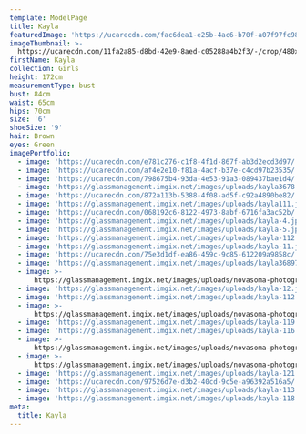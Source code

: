 ```yaml
---
template: ModelPage
title: Kayla
featuredImage: 'https://ucarecdn.com/fac6dea1-e25b-4ac6-b70f-a07f97fc98e5/'
imageThumbnail: >-
  https://ucarecdn.com/11fa2a85-d8bd-42e9-8aed-c05288a4b2f3/-/crop/480x527/0,0/-/preview/
firstName: Kayla
collection: Girls
height: 172cm
measurementType: bust
bust: 84cm
waist: 65cm
hips: 70cm
size: '6'
shoeSize: '9'
hair: Brown
eyes: Green
imagePortfolio:
  - image: 'https://ucarecdn.com/e781c276-c1f8-4f1d-867f-ab3d2ecd3d97/'
  - image: 'https://ucarecdn.com/af4e2e10-f81a-4acf-b37e-c4cd97b23535/'
  - image: 'https://ucarecdn.com/798675b4-93da-4e53-91a3-089437bae1d4/'
  - image: 'https://glassmanagement.imgix.net/images/uploads/kayla3678.jpg'
  - image: 'https://ucarecdn.com/872a113b-5388-4f08-ad5f-c92a4890be82/'
  - image: 'https://glassmanagement.imgix.net/images/uploads/kayla111.jpg'
  - image: 'https://ucarecdn.com/068192c6-8122-4973-8abf-6716fa3ac52b/'
  - image: 'https://glassmanagement.imgix.net/images/uploads/kayla-4.jpg'
  - image: 'https://glassmanagement.imgix.net/images/uploads/kayla-5.jpg'
  - image: 'https://glassmanagement.imgix.net/images/uploads/kayla-112.jpg'
  - image: 'https://glassmanagement.imgix.net/images/uploads/kayla-11.jpg'
  - image: 'https://ucarecdn.com/75e3d1df-ea86-459c-9c85-612209a9858c/'
  - image: 'https://glassmanagement.imgix.net/images/uploads/kayla3689711.jpg'
  - image: >-
      https://glassmanagement.imgix.net/images/uploads/novasoma-photography-3.jpg
  - image: 'https://glassmanagement.imgix.net/images/uploads/kayla-12.jpg'
  - image: 'https://glassmanagement.imgix.net/images/uploads/kayla-112.jpg'
  - image: >-
      https://glassmanagement.imgix.net/images/uploads/novasoma-photography-3.jpg
  - image: 'https://glassmanagement.imgix.net/images/uploads/kayla-119.jpg'
  - image: 'https://glassmanagement.imgix.net/images/uploads/kayla-116.jpg'
  - image: >-
      https://glassmanagement.imgix.net/images/uploads/novasoma-photography-15.jpg
  - image: >-
      https://glassmanagement.imgix.net/images/uploads/novasoma-photography-13.jpg
  - image: 'https://glassmanagement.imgix.net/images/uploads/kayla-121.jpg'
  - image: 'https://ucarecdn.com/97526d7e-d3b2-40cd-9c5e-a96392a516a5/'
  - image: 'https://glassmanagement.imgix.net/images/uploads/kayla-113.jpg'
  - image: 'https://glassmanagement.imgix.net/images/uploads/kayla-118.jpg'
meta:
  title: Kayla
---
```


